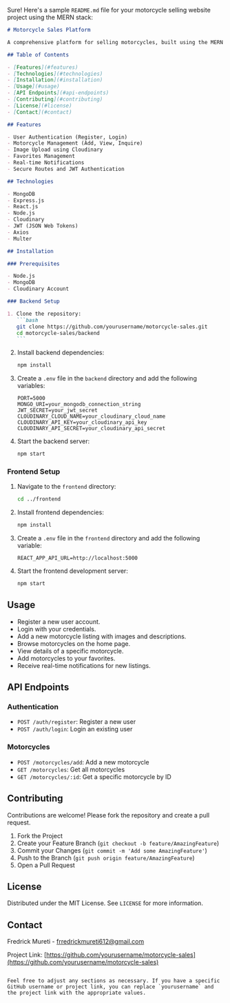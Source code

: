 Sure! Here's a sample `README.md` file for your motorcycle selling website project using the MERN stack:

````markdown
# Motorcycle Sales Platform

A comprehensive platform for selling motorcycles, built using the MERN stack (MongoDB, Express, React, Node.js). This project allows motorcycle owners to upload motorcycles with images and descriptions, and potential buyers to browse, inquire, add to favorites, and create accounts to receive updates.

## Table of Contents

- [Features](#features)
- [Technologies](#technologies)
- [Installation](#installation)
- [Usage](#usage)
- [API Endpoints](#api-endpoints)
- [Contributing](#contributing)
- [License](#license)
- [Contact](#contact)

## Features

- User Authentication (Register, Login)
- Motorcycle Management (Add, View, Inquire)
- Image Upload using Cloudinary
- Favorites Management
- Real-time Notifications
- Secure Routes and JWT Authentication

## Technologies

- MongoDB
- Express.js
- React.js
- Node.js
- Cloudinary
- JWT (JSON Web Tokens)
- Axios
- Multer

## Installation

### Prerequisites

- Node.js
- MongoDB
- Cloudinary Account

### Backend Setup

1. Clone the repository:
   ```bash
   git clone https://github.com/yourusername/motorcycle-sales.git
   cd motorcycle-sales/backend
   ```
````

2. Install backend dependencies:

   ```bash
   npm install
   ```

3. Create a `.env` file in the `backend` directory and add the following variables:

   ```
   PORT=5000
   MONGO_URI=your_mongodb_connection_string
   JWT_SECRET=your_jwt_secret
   CLOUDINARY_CLOUD_NAME=your_cloudinary_cloud_name
   CLOUDINARY_API_KEY=your_cloudinary_api_key
   CLOUDINARY_API_SECRET=your_cloudinary_api_secret
   ```

4. Start the backend server:
   ```bash
   npm start
   ```

### Frontend Setup

1. Navigate to the `frontend` directory:

   ```bash
   cd ../frontend
   ```

2. Install frontend dependencies:

   ```bash
   npm install
   ```

3. Create a `.env` file in the `frontend` directory and add the following variable:

   ```
   REACT_APP_API_URL=http://localhost:5000
   ```

4. Start the frontend development server:
   ```bash
   npm start
   ```

## Usage

- Register a new user account.
- Login with your credentials.
- Add a new motorcycle listing with images and descriptions.
- Browse motorcycles on the home page.
- View details of a specific motorcycle.
- Add motorcycles to your favorites.
- Receive real-time notifications for new listings.

## API Endpoints

### Authentication

- `POST /auth/register`: Register a new user
- `POST /auth/login`: Login an existing user

### Motorcycles

- `POST /motorcycles/add`: Add a new motorcycle
- `GET /motorcycles`: Get all motorcycles
- `GET /motorcycles/:id`: Get a specific motorcycle by ID

## Contributing

Contributions are welcome! Please fork the repository and create a pull request.

1. Fork the Project
2. Create your Feature Branch (`git checkout -b feature/AmazingFeature`)
3. Commit your Changes (`git commit -m 'Add some AmazingFeature'`)
4. Push to the Branch (`git push origin feature/AmazingFeature`)
5. Open a Pull Request

## License

Distributed under the MIT License. See `LICENSE` for more information.

## Contact

Fredrick Mureti - frredrickmureti612@gmail.com

Project Link: [https://github.com/yourusername/motorcycle-sales](https://github.com/yourusername/motorcycle-sales)

```

Feel free to adjust any sections as necessary. If you have a specific GitHub username or project link, you can replace `yourusername` and the project link with the appropriate values.
```
